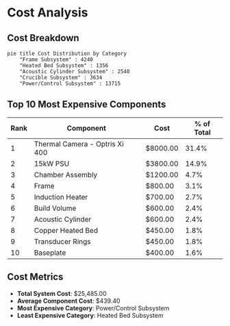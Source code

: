 # Cost Analysis

## Cost Breakdown

```mermaid
pie title Cost Distribution by Category
    "Frame Subsystem" : 4240
    "Heated Bed Subsystem" : 1356
    "Acoustic Cylinder Subsystem" : 2540
    "Crucible Subsystem" : 3634
    "Power/Control Subsystem" : 13715
```

## Top 10 Most Expensive Components

| Rank | Component | Cost | % of Total |
|------|-----------|------|------------|
| 1 | Thermal Camera - Optris Xi 400 | $8000.00 | 31.4% |
| 2 | 15kW PSU | $3800.00 | 14.9% |
| 3 | Chamber Assembly | $1200.00 | 4.7% |
| 4 | Frame | $800.00 | 3.1% |
| 5 | Induction Heater | $700.00 | 2.7% |
| 6 | Build Volume | $600.00 | 2.4% |
| 7 | Acoustic Cylinder | $600.00 | 2.4% |
| 8 | Copper Heated Bed | $450.00 | 1.8% |
| 9 | Transducer Rings | $450.00 | 1.8% |
| 10 | Baseplate | $400.00 | 1.6% |

## Cost Metrics

- **Total System Cost**: $25,485.00
- **Average Component Cost**: $439.40
- **Most Expensive Category**: Power/Control Subsystem
- **Least Expensive Category**: Heated Bed Subsystem
